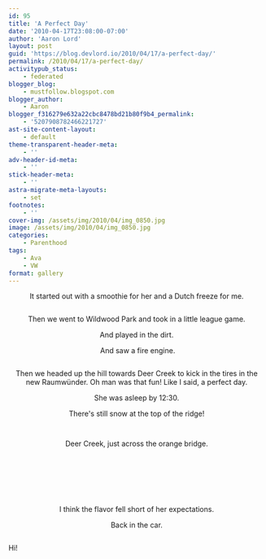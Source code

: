 ```yaml
---
id: 95
title: 'A Perfect Day'
date: '2010-04-17T23:08:00-07:00'
author: 'Aaron Lord'
layout: post
guid: 'https://blog.devlord.io/2010/04/17/a-perfect-day/'
permalink: /2010/04/17/a-perfect-day/
activitypub_status:
    - federated
blogger_blog:
    - mustfollow.blogspot.com
blogger_author:
    - Aaron
blogger_f316279e632a22cbc8478bd21b80f9b4_permalink:
    - '5207908782466221727'
ast-site-content-layout:
    - default
theme-transparent-header-meta:
    - ''
adv-header-id-meta:
    - ''
stick-header-meta:
    - ''
astra-migrate-meta-layouts:
    - set
footnotes:
    - ''
cover-img: /assets/img/2010/04/img_0850.jpg
image: /assets/img/2010/04/img_0850.jpg
categories:
    - Parenthood
tags:
    - Ava
    - VW
format: gallery
---
```


<p style="text-align: center;">It started out with a smoothie for her and a Dutch freeze for me.</p>

<p style="text-align: center;"><a href="/assets/img/2011/10/img_0816.jpg"><img class="aligncenter" style="border: 0 initial initial;" src="/assets/img/2011/10/img_0816.jpg?w=225" alt="" border="0" /></a></p>

<p style="text-align: center;">Then we went to Wildwood Park and took in a little league game.</p>

<p style="text-align: center;"><a href="/assets/img/2011/10/img_0817.jpg"><img class="aligncenter" style="border: 0 initial initial;" src="/assets/img/2011/10/img_0817.jpg?w=300" alt="" border="0" /></a>And played in the dirt.</p>

<p style="text-align: center;"><a href="/assets/img/2010/04/IMG_0821.png"><img class="aligncenter" style="border: 0 initial initial;" src="/assets/img/2010/04/IMG_0821.png" alt="" border="0" /></a> And saw a fire engine.</p>

<p style="text-align: center;"><a href="/assets/img/2010/04/IMG_0835.png"><img class="aligncenter" style="border: 0 initial initial;" src="/assets/img/2010/04/IMG_0835.png?w=300" alt="" border="0" /></a>

<p align="center">Then we headed up the hill towards Deer Creek to kick in the tires in the new <span class="removed_link" title="http://www.vw.com/preloved/vwmodels/en/us/assets/brochures/rabbit/2008_rabbit.pdf">Raumwünder</span>. Oh man was that fun! Like I said, a perfect day.</p>

<p style="text-align: center;">She was asleep by 12:30.</p>

<p style="text-align: center;"><a href="/assets/img/2011/10/img_08362.jpg"><img class="aligncenter" src="/assets/img/2011/10/img_08362.jpg?w=300" alt="" border="0" /></a>There's still snow at the top of the ridge!</p>

<p style="text-align: center;"><a href="/2010/04/IMG_0838.png"><img class="aligncenter" src="/assets/img/2010/04/IMG_0838.png?w=300" alt="" border="0" /></a>

<a href="/assets/img/2011/10/img_0839.jpg"><img class="aligncenter" src="/assets/img/2011/10/img_0839.jpg?w=300" alt="" border="0" /></a>

<p style="text-align: center;">Deer Creek, just across the orange bridge.</p>

<a href="/assets/img/2011/10/img_0847.jpg"><img class="aligncenter" src="/assets/img/2011/10/img_0847.jpg?w=300" alt="" border="0" /></a>

<a href="/assets/img/2010/04/IMG_0850.png"><img class="aligncenter" src="/assets/img/2010/04/IMG_0850.png?w=300" alt="" border="0" /></a>

<a href="/assets/img/2011/10/img_0857.jpg"><img class="aligncenter" src="/assets/img/2011/10/img_0857.jpg?w=300" alt="" border="0" /></a>

<a href="/assets/img/2010/04/img_0861.jpg"><img class="aligncenter" src="/assets/img/2010/04/img_0861.jpg?w=225" alt="" border="0" /></a>

<a href="/assets/img/2011/10/img_0865.jpg"><img class="aligncenter" src="/assets/img/2011/10/img_0865.jpg?w=300" alt="" border="0" /></a>

<a href="/assets/img/2010/04/img_0877.jpg"><img class="aligncenter" src="/assets/img/2010/04/img_0877.jpg?w=300" alt="" border="0" /></a>

<a href="/assets/img/2011/10/img_0878.jpg"><img class="aligncenter" src="/assets/img/2011/10/img_0878.jpg?w=300" alt="" border="0" /></a>

<p style="text-align: center;"><a href="/assets/img/2011/10/img_0879.jpg"><img class="aligncenter" src="/assets/img/2011/10/img_0879.jpg?w=300" alt="" border="0" /></a>I think the flavor fell short of her expectations.</p>

<p style="text-align: center;"><a href="/assets/img/2010/04/img_0884.jpg"><img class="aligncenter" src="/assets/img/2010/04/img_0884.jpg?w=225" alt="" border="0" /></a>Back in the car.</p>

<p style="text-align: center;"><a href="/assets/img/2011/10/img_0888.jpg"><img class="aligncenter" src="/assets/img/2011/10/img_0888.jpg?w=225" alt="" border="0" /></a>

<a href="/assets/img/2010/04/photo9.jpg"><img class="aligncenter" src="/assets/img/2010/04/photo9.jpg?w=300" alt="" border="0" /></a>Hi!</p>

